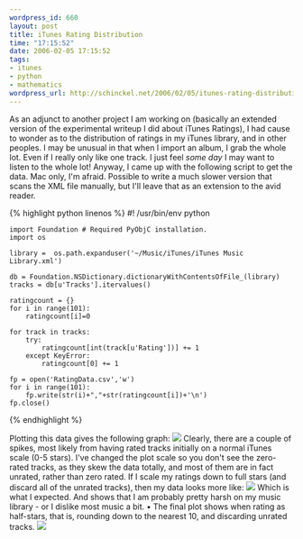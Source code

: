 ```yaml
--- 
wordpress_id: 660
layout: post
title: iTunes Rating Distribution
time: "17:15:52"
date: 2006-02-05 17:15:52
tags: 
- itunes
- python
- mathematics
wordpress_url: http://schinckel.net/2006/02/05/itunes-rating-distribution/
---
```

As an adjunct to another project I am working on (basically an extended version of the experimental writeup I did about iTunes Ratings), I had cause to wonder as to the distribution of ratings in my iTunes library, and in other peoples. I may be unusual in that when I import an album, I grab the whole lot. Even if I really only like one track. I just feel _some day_ I may want to listen to the whole lot!  Anyway, I came up with the following script to get the data. Mac only, I'm afraid. Possible to write a much slower version that scans the XML file manually, but I'll leave that as an extension to the avid reader. 
    
{% highlight python linenos %}
    #! /usr/bin/env python
    
    import Foundation # Required PyObjC installation.
    import os
    
    library =  os.path.expanduser('~/Music/iTunes/iTunes Music Library.xml')
    
    db = Foundation.NSDictionary.dictionaryWithContentsOfFile_(library)
    tracks = db[u'Tracks'].itervalues()
    
    ratingcount = {}
    for i in range(101):
        ratingcount[i]=0
    
    for track in tracks:
        try:
            ratingcount[int(track[u'Rating'])] += 1
        except KeyError:
            ratingcount[0] += 1
    
    fp = open('RatingData.csv','w')
    for i in range(101):
        fp.write(str(i)+","+str(ratingcount[i])+'\n')
    fp.close()
{% endhighlight %}

Plotting this data gives the following graph: ![][1] Clearly, there are a couple of spikes, most likely from having rated tracks initially on a normal iTunes scale (0-5 stars). I've changed the plot scale so you don't see the zero-rated tracks, as they skew the data totally, and most of them are in fact unrated, rather than zero rated. If I scale my ratings down to full stars (and discard all of the unrated tracks), then my data looks more like: ![][2] Which is what I expected. And shows that I am probably pretty harsh on my music library - or I dislike most music a bit. • The final plot shows when rating as half-stars, that is, rounding down to the nearest 10, and discarding unrated tracks. ![][3]

   [1]: /images/RatingDist.png
   [2]: /images/RatingsDist2.png
   [3]: /images/RatingsDist3.png

